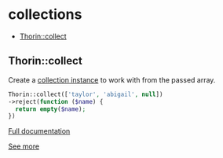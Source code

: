 # collections

- [Thorin::collect](#Thorin::collect)
<a name="Thorin::collect"></a>
## Thorin::collect
Create a [collection instance](https://laravel.com/docs/5.7/collections#available-methods) to work with from the passed array.
```php
Thorin::collect(['taylor', 'abigail', null])
->reject(function ($name) {
  return empty($name);
})
```

[Full documentation](/doc/src/functions/collections/t_collect.md)

[See more](https://packagist.org/packages/tightenco/collect)
